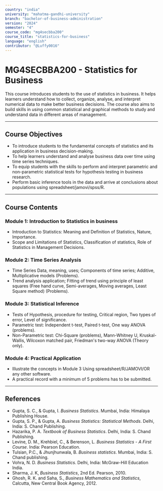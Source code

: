 ```yaml
---
country: "india"
university: "mahatma-gandhi-university"
branch: "bachelor-of-business-administration"
version: "2024"
semester: "4"
course_code: "mg4secbba200"
course_title: "statistics-for-business"
language: "english"
contributor: "@Luffy0016"
---
```

# MG4SECBBA200 - Statistics for Business

This course introduces students to the use of statistics in business. It helps learners understand how to collect, organize, analyse, and interpret numerical data to make better business decisions. The course also aims to build skills in using common statistical and graphical methods to study and understand data in different areas of management.

---
## Course Objectives

* To introduce students to the fundamental concepts of statistics and its application in business decision-making.
* To help learners understand and analyse business data over time using time series techniques.
* To equip students with the skills to perform and interpret parametric and non-parametric statistical tests for hypothesis testing in business research.
* Perform basic inference tools in the data and arrive at conclusions about populations using spreadsheet/jamovi/spss/R.

---
## Course Contents

### Module 1: Introduction to Statistics in business 
* Introduction to Statistics: Meaning and Definition of Statistics, Nature, Importance.
* Scope and Limitations of Statistics, Classification of statistics, Role of Statistics in Management Decisions.

### Module 2: Time Series Analysis  
* Time Series Data, meaning, uses; Components of time series; Additive, Multiplicative models (Problems).
* Trend analysis application; Fitting of trend using principle of least squares (Free hand curve, Semi-averages, Moving averages, Least Square method) (Problems).

### Module 3: Statistical Inference  
* Tests of Hypothesis, procedure for testing, Critical region, Two types of error, Level of significance.
* Parametric test: Independent t-test, Paired t-test, One way ANOVA (problems).
* Non-Parametric test: Chi-Square (problems), Mann-Whitney U, Kruskal-Wallis, Wilcoxon matched pair, Friedman's two-way ANOVA (Theory only).

### Module 4: Practical Application  
* Illustrate the concepts in Module 3 Using spreadsheet/R/JAMOVI/OR any other software.
* A practical record with a minimum of 5 problems has to be submitted.

---
## References
* Gupta, S. C., & Gupta, I. *Business Statistics*. Mumbai, India: Himalaya Publishing House.
* Gupta, S. P., & Gupta, A. *Business Statistics: Statistical Methods*. Delhi, India: S. Chand Publishing.
* Hazarika, Р. А. *Textbook of Business Statistics*. Delhi, India: S. Chand Publishing.
* Levine, D. M., Krehbiel, C., & Berenson, L. *Business Statistics - A First Course*. India: Pearson Education.
* Tulsian, P.C., & Jhunjhunwala, B. *Business statistics*. Mumbai, India: S. Chand publishing.
* Vohra, N. D. *Business Statistics*. Delhi, India: McGraw-Hill Education India.
* Sharma, J. K, *Business Statistics*, 2nd Ed. Pearson, 2010.
* Ghosh, R. K. and Saha, S., *Business Mathematics and Statistics*, Calcutta, New Central Book Agency, 2012.